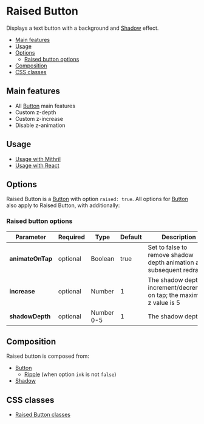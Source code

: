 # Raised Button

Displays a text button with a background and [Shadow](shadow.md) effect.

<!-- MarkdownTOC autolink="true" autoanchor="true" bracket="round" levels="1,2,3" -->

- [Main features](#main-features)
- [Usage](#usage)
- [Options](#options)
  - [Raised button options](#raised-button-options)
- [Composition](#composition)
- [CSS classes](#css-classes)

<!-- /MarkdownTOC -->


<a id="main-features"></a>
## Main features

* All [Button](button.md) main features
* Custom z-depth
* Custom z-increase
* Disable z-animation



<a id="usage"></a>
## Usage

* [Usage with Mithril](mithril/raised-button.md)
* [Usage with React](react/raised-button.md)




<a id="options"></a>
## Options

Raised Button is a [Button](button.md) with option `raised: true`. All options for [Button](button.md) also apply to Raised Button, with additionally:


<a id="raised-button-options"></a>
### Raised button options

| **Parameter**    |  **Required** | **Type**   | **Default** | **Description** |
| ---------------- | -------------- | ---------- | ----------- | --------------- |
| **animateOnTap** | optional       | Boolean    | true        | Set to false to remove shadow depth animation and subsequent redraw |
| **increase**     | optional       | Number     | 1           | The shadow depth increment/decrement on tap; the maximum z value is 5 |
| **shadowDepth**  | optional       | Number 0-5 | 1           | The shadow depth |


<a id="composition"></a>
## Composition

Raised button is composed from:

* [Button](button.md)
  * [Ripple](ripple.md) (when option `ink` is not `false`)
* [Shadow](shadow.md)



<a id="css-classes"></a>
## CSS classes

* [Raised Button classes](../../packages/polythene-css-classes/raised-button.js)


